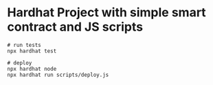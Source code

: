 # Hardhat Project with simple smart contract and JS scripts

```shell
# run tests
npx hardhat test

# deploy
npx hardhat node
npx hardhat run scripts/deploy.js
```
